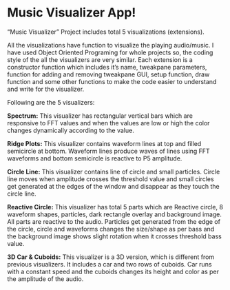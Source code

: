 # Music Visualizer App!

“Music Visualizer” Project includes total 5 visualizations (extensions).

All the visualizations have function to visualize the playing audio/music. I have used Object Oriented Programing for whole projects so, the coding style of the all the visualizers are very similar. Each extension is a constructor function which includes it’s name, tweakpane parameters, function for adding and removing tweakpane GUI, setup function, draw function and some other functions to make the code easier to understand and write for the visualizer.

Following are the 5 visualizers:

**Spectrum:** This visualizer has rectangular vertical bars which are responsive to FFT values and when the values are low or high the color changes dynamically according to the value.

**Ridge Plots:** This visualizer contains waveform lines at top and filled semicircle at bottom. Waveform lines produce waves of lines using FFT waveforms and bottom semicircle is reactive to P5 amplitude.

**Circle Line:** This visualizer contains line of circle and small particles. Circle line moves when amplitude crosses the threshold value and small circles get generated at the edges of the window and disappear as they touch the circle line.

**Reactive Circle:** This visualizer has total 5 parts which are Reactive circle, 8 waveform shapes, particles, dark rectangle overlay and background image. All parts are reactive to the audio. Particles get generated from the edge of the circle, circle and waveforms changes the size/shape as per bass and the background image shows slight rotation when it crosses threshold bass value.

**3D Car & Cuboids:** This visualizer is a 3D version, which is different from previous visualizers. It includes a car and two rows of cuboids. Car runs with a constant speed and the cuboids changes its height and color as per the amplitude of the audio.
